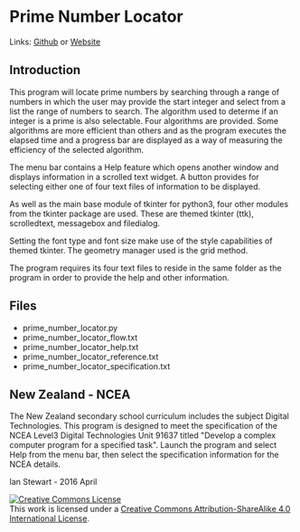 # Prime Number Locator
Links: [Github](https://github.com/irsbugs/examples/blob/master/prime_number_locator/README.md) or [Website](https://irsbugs.github.io/examples/prime_number_locator/) 
## Introduction

This program will locate prime numbers by searching through a range of numbers in which the user may provide the start integer and select from a list the range of numbers to search. The algorithm used to determe if an integer is a prime is also selectable. Four algorithms are provided. Some algorithms are more efficient than others and as the program executes the elapsed time and a progress bar are displayed as a way of measuring the efficiency of the selected algorithm.

The menu bar contains a Help feature which opens another window and displays information in a scrolled text widget. A button provides for selecting either one of four text files of information to be displayed. 

As well as the main base module of tkinter for python3, four other modules from the tkinter package are used. These are themed tkinter (ttk), scrolledtext, messagebox and filedialog.

Setting the font type and font size make use of the style capabilities of themed tkinter. The geometry manager used is the grid method.

The program requires its four text files to reside in the same folder as the program in order to provide the help and other information.

## Files

* prime_number_locator.py 
* prime_number_locator_flow.txt
* prime_number_locator_help.txt
* prime_number_locator_reference.txt
* prime_number_locator_specification.txt

## New Zealand - NCEA

The New Zealand secondary school curriculum includes the subject Digital Technologies. This program is designed to meet the specification of the NCEA Level3 Digital Technologies Unit 91637 titled "Develop a complex computer program for a specified task". Launch the program and select Help from the menu bar, then select the specification information for the NCEA details.


Ian Stewart - 2016 April  

<a rel="license" href="http://creativecommons.org/licenses/by-sa/4.0/"><img alt="Creative Commons License" style="border-width:0" src="https://i.creativecommons.org/l/by-sa/4.0/88x31.png" /></a><br />This work is licensed under a <a rel="license" href="http://creativecommons.org/licenses/by-sa/4.0/">Creative Commons Attribution-ShareAlike 4.0 International License</a>.

